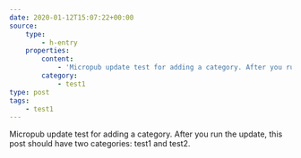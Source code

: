 ```yaml
---
date: 2020-01-12T15:07:22+00:00
source:
    type:
        - h-entry
    properties:
        content:
            - 'Micropub update test for adding a category. After you run the update, this post should have two categories: test1 and test2.'
        category:
            - test1
type: post
tags:
    - test1
---
```

Micropub update test for adding a category. After you run the update, this post should have two categories: test1 and test2.
